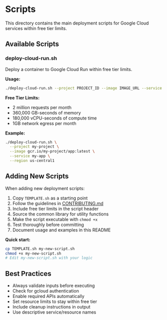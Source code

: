 # Scripts

This directory contains the main deployment scripts for Google Cloud services within free tier limits.

## Available Scripts

### deploy-cloud-run.sh
Deploy a container to Google Cloud Run within free tier limits.

**Usage:**
```bash
./deploy-cloud-run.sh --project PROJECT_ID --image IMAGE_URL --service SERVICE_NAME
```

**Free Tier Limits:**
- 2 million requests per month
- 360,000 GB-seconds of memory
- 180,000 vCPU-seconds of compute time
- 1GB network egress per month

**Example:**
```bash
./deploy-cloud-run.sh \
  --project my-project \
  --image gcr.io/my-project/app:latest \
  --service my-app \
  --region us-central1
```

## Adding New Scripts

When adding new deployment scripts:

1. Copy `TEMPLATE.sh` as a starting point
2. Follow the guidelines in [CONTRIBUTING.md](../CONTRIBUTING.md)
3. Include free tier limits in the script header
4. Source the common library for utility functions
5. Make the script executable with `chmod +x`
6. Test thoroughly before committing
7. Document usage and examples in this README

**Quick start:**
```bash
cp TEMPLATE.sh my-new-script.sh
chmod +x my-new-script.sh
# Edit my-new-script.sh with your logic
```

## Best Practices

- Always validate inputs before executing
- Check for gcloud authentication
- Enable required APIs automatically
- Set resource limits to stay within free tier
- Include cleanup instructions in output
- Use descriptive service/resource names
